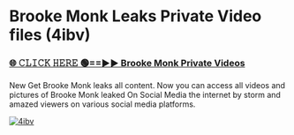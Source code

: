 # Brooke Monk Leaks Private Video files (4ibv)

<h3><a href="https://mediafirerr.pages.dev?q=Brooke+Monk&ref=R42" rel="nofollow">🌐 𝙲𝙻𝙸𝙲𝙺 𝙷𝙴𝚁𝙴 🟢==►► Brooke Monk Private Videos</a></h3>

New Get Brooke Monk leaks all content. Now you can access all videos and pictures of Brooke Monk leaked On Social Media the internet by storm and amazed viewers on various social media platforms.

[![4ibv](https://github.com/user-attachments/assets/26341bd8-4b91-4a20-822e-3fd5d525dd40)](https://mediafirerr.pages.dev?q=Brooke+Monk&ref=R42)

